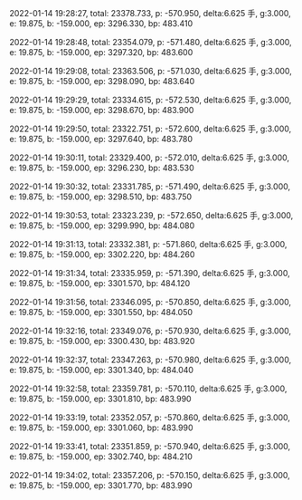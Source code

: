 2022-01-14 19:28:27, total: 23378.733, p: -570.950, delta:6.625 手, g:3.000, e: 19.875, b: -159.000, ep: 3296.330, bp: 483.410

2022-01-14 19:28:48, total: 23354.079, p: -571.480, delta:6.625 手, g:3.000, e: 19.875, b: -159.000, ep: 3297.320, bp: 483.600

2022-01-14 19:29:08, total: 23363.506, p: -571.030, delta:6.625 手, g:3.000, e: 19.875, b: -159.000, ep: 3298.090, bp: 483.640

2022-01-14 19:29:29, total: 23334.615, p: -572.530, delta:6.625 手, g:3.000, e: 19.875, b: -159.000, ep: 3298.670, bp: 483.900

2022-01-14 19:29:50, total: 23322.751, p: -572.600, delta:6.625 手, g:3.000, e: 19.875, b: -159.000, ep: 3297.640, bp: 483.780

2022-01-14 19:30:11, total: 23329.400, p: -572.010, delta:6.625 手, g:3.000, e: 19.875, b: -159.000, ep: 3296.230, bp: 483.530

2022-01-14 19:30:32, total: 23331.785, p: -571.490, delta:6.625 手, g:3.000, e: 19.875, b: -159.000, ep: 3298.510, bp: 483.750

2022-01-14 19:30:53, total: 23323.239, p: -572.650, delta:6.625 手, g:3.000, e: 19.875, b: -159.000, ep: 3299.990, bp: 484.080

2022-01-14 19:31:13, total: 23332.381, p: -571.860, delta:6.625 手, g:3.000, e: 19.875, b: -159.000, ep: 3302.220, bp: 484.260

2022-01-14 19:31:34, total: 23335.959, p: -571.390, delta:6.625 手, g:3.000, e: 19.875, b: -159.000, ep: 3301.570, bp: 484.120

2022-01-14 19:31:56, total: 23346.095, p: -570.850, delta:6.625 手, g:3.000, e: 19.875, b: -159.000, ep: 3301.550, bp: 484.050

2022-01-14 19:32:16, total: 23349.076, p: -570.930, delta:6.625 手, g:3.000, e: 19.875, b: -159.000, ep: 3300.430, bp: 483.920

2022-01-14 19:32:37, total: 23347.263, p: -570.980, delta:6.625 手, g:3.000, e: 19.875, b: -159.000, ep: 3301.340, bp: 484.040

2022-01-14 19:32:58, total: 23359.781, p: -570.110, delta:6.625 手, g:3.000, e: 19.875, b: -159.000, ep: 3301.810, bp: 483.990

2022-01-14 19:33:19, total: 23352.057, p: -570.860, delta:6.625 手, g:3.000, e: 19.875, b: -159.000, ep: 3301.060, bp: 483.990

2022-01-14 19:33:41, total: 23351.859, p: -570.940, delta:6.625 手, g:3.000, e: 19.875, b: -159.000, ep: 3302.740, bp: 484.210

2022-01-14 19:34:02, total: 23357.206, p: -570.150, delta:6.625 手, g:3.000, e: 19.875, b: -159.000, ep: 3301.770, bp: 483.990